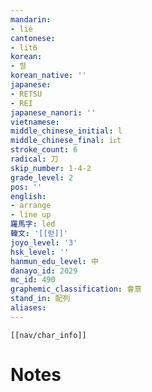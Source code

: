 ```yaml
---
mandarin:
- liè
cantonese:
- lit6
korean:
- 렬
korean_native: ''
japanese:
- RETSU
- REI
japanese_nanori: ''
vietnamese:
middle_chinese_initial: l
middle_chinese_final: iᴇt
stroke_count: 6
radical: 刀
skip_number: 1-4-2
grade_level: 2
pos: ''
english:
- arrange
- line up
羅馬字: led
韓文: '[[럳]]'
joyo_level: '3'
hsk_level: ''
hanmun_edu_level: 中
danayo_id: 2029
mc_id: 490
graphemic_classification: 會意
stand_in: 配列
aliases:
---
```

```meta-bind-embed
[[nav/char_info]]
```

# Notes
